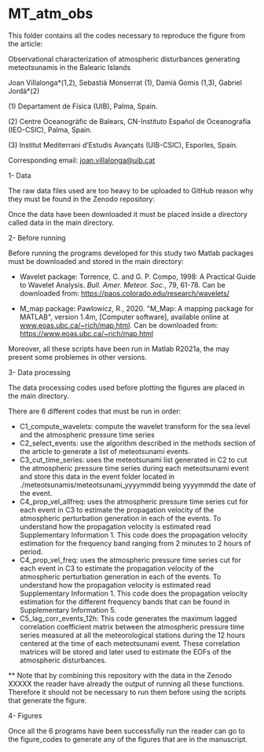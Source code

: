 # MT_atm_obs
This folder contains all the codes necessary to reproduce the figure from the article:

Observational characterization of atmospheric disturbances generating meteotsunamis in the Balearic Islands

Joan Villalonga*(1,2), Sebastià Monserrat (1), Damià Gomis (1,3), Gabriel Jordà*(2)

(1) Departament de Física (UIB), Palma, Spain.

(2) Centre Oceanogràfic de Balears, CN-Instituto Español de Oceanografía (IEO-CSIC), Palma, Spain. 

(3) Institut Mediterrani d’Estudis Avançats (UIB-CSIC), Esporles, Spain.

Corresponding email: joan.villalonga@uib.cat 

1- Data 

The raw data files used are too heavy to be uploaded to GitHub reason why they must be found in the Zenodo repository: 

Once the data have been downloaded it must be placed inside a directory called data in the main directory.

2- Before running

Before running the programs developed for this study two Matlab packages must be downloaded and stored in the main directory:

- Wavelet package:
Torrence, C. and G. P. Compo, 1998: A Practical Guide to Wavelet Analysis. <I>Bull. Amer. Meteor. Soc.</I>, 79, 61-78.
Can be downloaded from: https://paos.colorado.edu/research/wavelets/

- M_map package:
Pawlowicz, R., 2020. "M_Map: A mapping package for MATLAB", version 1.4m, [Computer software], available online at www.eoas.ubc.ca/~rich/map.html.
Can be downloaded from: https://www.eoas.ubc.ca/~rich/map.html

Moreover, all these scripts have been run in Matlab R2021a, the may present some problemes in other versions.

3- Data processing 

The data processing codes used before plotting the figures are placed in the main directory. 

There are 6 different codes that must be run in order:

-  C1_compute_wavelets: compute the wavelet transform for the sea level and the atmospheric pressure time series
-  C2_select_events: use the algorithm described in the methods section of the article to generate a list of meteotsunami events.
-  C3_cut_time_series: uses the meteotsunami list generated in C2 to cut the atmospheric pressure time series during each meteotsunami event and store this data in the event folder located in ./meteotsunamis/meteotsunami_yyyymmdd being yyyymmdd the date of the event.
-  C4_prop_vel_allfreq: uses the atmospheric pressure time series cut for each event in C3 to estimate the propagation velocity of the atmospheric perturbation generation in each of the events. To understand how the propagation velocity is estimated read Supplementary Information 1. This code does the propagation velocity estimation for the frequency band ranging from 2 minutes to 2 hours of period.
-  C4_prop_vel_freq: uses the atmospheric pressure time series cut for each event in C3 to estimate the propagation velocity of the atmospheric perturbation generation in each of the events. To understand how the propagation velocity is estimated read Supplementary Information 1. This code does the propagation velocity estimation for the different frequency bands that can be found in Supplementary Information 5.
-  C5_lag_corr_events_12h: This code generates the maximum lagged correlation coefficient matrix between the atmospheric pressure time series measured at all the meteorological stations during the 12 hours centered at the time of each meteotsunami event. These correlation matrices will be stored and later used to estimate the EOFs of the atmospheric disturbances.

** Note that by combining this repository with the data in the Zenodo XXXXX the reader have already the output of running all these functions. Therefore it should not be necessary to run them before using the scripts that generate the figure. 

4- Figures

Once all the 6 programs have been successfully run the reader can go to the figure_codes to generate any of the figures that are in the manuscript. 
